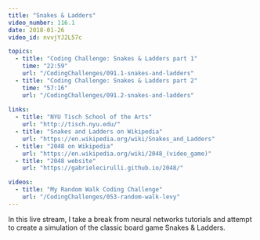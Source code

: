 ```yaml
---
title: "Snakes & Ladders"
video_number: 116.1
date: 2018-01-26
video_id: nvvjYJ2L57c

topics:
  - title: "Coding Challenge: Snakes & Ladders part 1"
    time: "22:59"
    url: "/CodingChallenges/091.1-snakes-and-ladders"
  - title: "Coding Challenge: Snakes & Ladders part 2"
    time: "57:16"
    url: "/CodingChallenges/091.2-snakes-and-ladders"
 
links:
  - title: "NYU Tisch School of the Arts"
    url: "http://tisch.nyu.edu/"
  - title: "Snakes and Ladders on Wikipedia"
    url: "https://en.wikipedia.org/wiki/Snakes_and_Ladders"
  - title: "2048 on Wikipedia"
    url: "https://en.wikipedia.org/wiki/2048_(video_game)"
  - title: "2048 website"
    url: "https://gabrielecirulli.github.io/2048/"

videos:
  - title: "My Random Walk Coding Challenge"
    url: "/CodingChallenges/053-random-walk-levy"
---
```


In this live stream, I take a break from neural networks tutorials and attempt to create a simulation of the classic board game Snakes & Ladders.
